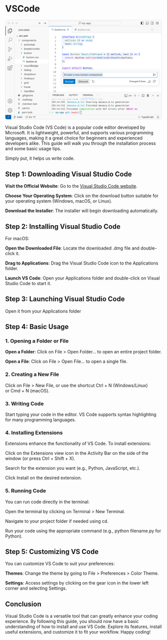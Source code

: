 # VSCode

![](./images/03-VSCode_1.png)


Visual Studio Code (VS Code) is a popular code editor developed by Microsoft. It is lightweight, powerful, and supports various programming languages, making it a great choice for beginners and experienced developers alike. This guide will walk you through the installation process and some basic usage tips.


Simply put, it helps us write code.

## Step 1: Downloading Visual Studio Code

**Visit the Official Website**: Go to the&nbsp;[Visual Studio Code website](https://code.visualstudio.com/).

**Choose Your Operating System**: Click on the download button suitable for your operating system (Windows, macOS, or Linux).

**Download the Installer**: The installer will begin downloading automatically.

## Step 2: Installing Visual Studio Code

For macOS:

**Open the Downloaded File**: Locate the downloaded&nbsp;.dmg&nbsp;file and double-click it.

**Drag to Applications**: Drag the Visual Studio Code icon to the Applications folder.

**Launch VS Code**: Open your Applications folder and double-click on Visual Studio Code to start it.

## Step 3: Launching Visual Studio Code

Open it from your Applications folder

## Step 4: Basic Usage

### 1. Opening a Folder or File

**Open a Folder**: Click on&nbsp;File&nbsp;&gt;&nbsp;Open Folder...&nbsp;to open an entire project folder.

**Open a File**: Click on&nbsp;File&nbsp;&gt;&nbsp;Open File...&nbsp;to open a single file.

### 2. Creating a New File

Click on&nbsp;File&nbsp;&gt;&nbsp;New File, or use the shortcut&nbsp;Ctrl + N&nbsp;(Windows/Linux) or&nbsp;Cmd + N&nbsp;(macOS).

### 3. Writing Code

Start typing your code in the editor. VS Code supports syntax highlighting for many programming languages.

### 4. Installing Extensions

Extensions enhance the functionality of VS Code. To install extensions:

Click on the Extensions view icon in the Activity Bar on the side of the window (or press&nbsp;Ctrl + Shift + X).

Search for the extension you want (e.g., Python, JavaScript, etc.).

Click&nbsp;Install&nbsp;on the desired extension.

### 5. Running Code

You can run code directly in the terminal:

Open the terminal by clicking on&nbsp;Terminal&nbsp;&gt;&nbsp;New Terminal.

Navigate to your project folder if needed using&nbsp;cd.

Run your code using the appropriate command (e.g.,&nbsp;python filename.py&nbsp;for Python).

## Step 5: Customizing VS Code

You can customize VS Code to suit your preferences:

**Themes**: Change the theme by going to&nbsp;File&nbsp;&gt;&nbsp;Preferences&nbsp;&gt;&nbsp;Color Theme.

**Settings**: Access settings by clicking on the gear icon in the lower left corner and selecting&nbsp;Settings.

## Conclusion

Visual Studio Code is a versatile tool that can greatly enhance your coding experience. By following this guide, you should now have a basic understanding of how to install and use VS Code. Explore its features, install useful extensions, and customize it to fit your workflow. Happy coding!